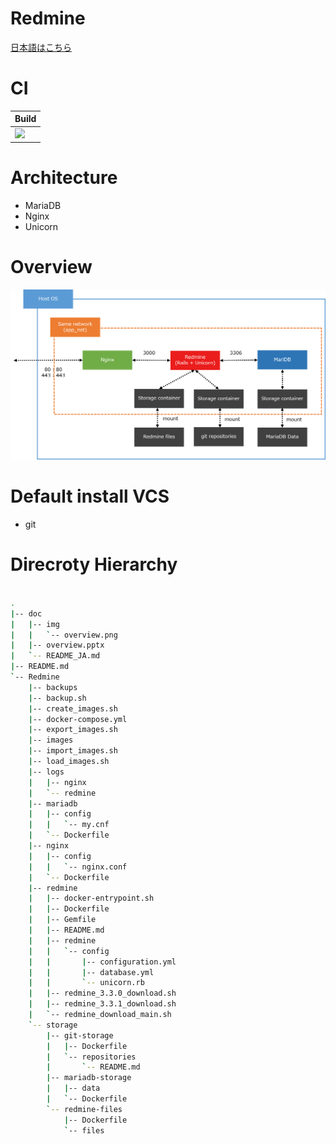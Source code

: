 # Redmine 

[日本語はこちら](/doc/README_JA.md)

# CI

|Build|
|---|
|![](https://circleci.com/gh/YoshinoriN/docker-redmine-orchestration/tree/master.svg?style=shield&circle-token=e925c3a7ecef92d882d354a82464d4b7e309c004)|

# Architecture

* MariaDB
* Nginx
* Unicorn

# Overview

![](./doc/img/overview.png)

# Default install VCS

* git

# Direcroty Hierarchy

```sh

.
|-- doc
|   |-- img
|   |   `-- overview.png
|   |-- overview.pptx
|   `-- README_JA.md
|-- README.md
`-- Redmine
    |-- backups
    |-- backup.sh
    |-- create_images.sh
    |-- docker-compose.yml
    |-- export_images.sh
    |-- images
    |-- import_images.sh
    |-- load_images.sh
    |-- logs
    |   |-- nginx
    |   `-- redmine
    |-- mariadb
    |   |-- config
    |   |   `-- my.cnf
    |   `-- Dockerfile
    |-- nginx
    |   |-- config
    |   |   `-- nginx.conf
    |   `-- Dockerfile
    |-- redmine
    |   |-- docker-entrypoint.sh
    |   |-- Dockerfile
    |   |-- Gemfile
    |   |-- README.md
    |   |-- redmine
    |   |   `-- config
    |   |       |-- configuration.yml
    |   |       |-- database.yml
    |   |       `-- unicorn.rb
    |   |-- redmine_3.3.0_download.sh
    |   |-- redmine_3.3.1_download.sh
    |   `-- redmine_download_main.sh
    `-- storage
        |-- git-storage
        |   |-- Dockerfile
        |   `-- repositories
        |       `-- README.md
        |-- mariadb-storage
        |   |-- data
        |   `-- Dockerfile
        `-- redmine-files
            |-- Dockerfile
            `-- files
```
